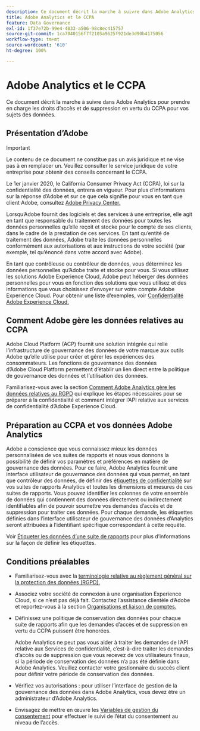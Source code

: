 ```yaml
---
description: Ce document décrit la marche à suivre dans Adobe Analytics pour prendre en charge les droits d’accès et de suppression en vertu du CCPA pour vos sujets des données.
title: Adobe Analytics et le CCPA
feature: Data Governance
exl-id: 1f37e72b-99e4-4833-a506-98c8ec415757
source-git-commit: 1ca7040156f7f2105a9625f921de3d90b4175056
workflow-type: tm+mt
source-wordcount: '610'
ht-degree: 100%

---
```


# Adobe Analytics et le CCPA

Ce document décrit la marche à suivre dans Adobe Analytics pour prendre en charge les droits d’accès et de suppression en vertu du CCPA pour vos sujets des données.

## Présentation d’Adobe

>[!IMPORTANT]
>
>Le contenu de ce document ne constitue pas un avis juridique et ne vise pas à en remplacer un. Veuillez consulter le service juridique de votre entreprise pour obtenir des conseils concernant le CCPA.

Le 1er janvier 2020, le California Consumer Privacy Act (CCPA), loi sur la confidentialité des données, entrera en vigueur. Pour plus d’informations sur la réponse d’Adobe et sur ce que cela signifie pour vous en tant que client Adobe, consultez [Adobe Privacy Center.](https://www.adobe.com/fr/privacy.html)

Lorsqu’Adobe fournit des logiciels et des services à une entreprise, elle agit en tant que responsable du traitement des données pour toutes les données personnelles qu’elle reçoit et stocke pour le compte de ses clients, dans le cadre de la prestation de ces services. En tant qu’entité de traitement des données, Adobe traite les données personnelles conformément aux autorisations et aux instructions de votre société (par exemple, tel qu’énoncé dans votre accord avec Adobe).

En tant que contrôleuse ou contrôleur de données, vous déterminez les données personnelles qu’Adobe traite et stocke pour vous. Si vous utilisez les solutions Adobe Experience Cloud, Adobe peut héberger des données personnelles pour vous en fonction des solutions que vous utilisez et des informations que vous choisissez d’envoyer sur votre compte Adobe Experience Cloud. Pour obtenir une liste d’exemples, voir [Confidentialité Adobe Experience Cloud.](https://www.adobe.com/fr/privacy/experience-cloud.html#collect)

## Comment Adobe gère les données relatives au CCPA

Adobe Cloud Platform (ACP) fournit une solution intégrée qui relie l’infrastructure de gouvernance des données de votre marque aux outils Adobe qu’elle utilise pour créer et gérer les expériences des consommateurs. Les fonctions de gouvernance des données d’Adobe Cloud Platform permettent d’établir un lien direct entre la politique de gouvernance des données et l’utilisation des données.

Familiarisez-vous avec la section [Comment Adobe Analytics gère les données relatives au RGPD](https://www.adobe.com/fr/data-analytics-cloud/analytics/general-data-protection-regulation.html) qui explique les étapes nécessaires pour se préparer à la confidentialité et comment intégrer l’API relative aux services de confidentialité d’Adobe Experience Cloud.

## Préparation au CCPA et vos données Adobe Analytics

Adobe a conscience que vous connaissez mieux les données personnalisées de vos suites de rapports et nous vous donnons la possibilité de définir vos paramètres et préférences en matière de gouvernance des données.
Pour ce faire, Adobe Analytics fournit une interface utilisateur de gouvernance des données qui vous permet, en tant que contrôleur des données, de définir des [étiquettes de confidentialité](/help/technotes/c-data-governance/data-labeling/gdpr-labels.md#data-governance-labels) sur vos suites de rapports Analytics et toutes les dimensions et mesures de ces suites de rapports. Vous pouvez identifier les colonnes de votre ensemble de données qui contiennent des données directement ou indirectement identifiables afin de pouvoir soumettre vos demandes d’accès et de suppression pour traiter ces données. Pour chaque demande, les étiquettes définies dans l’interface utilisateur de gouvernance des données d’Analytics seront attribuées à l’identifiant spécifique correspondant à cette requête.

Voir  [Étiqueter les données d’une suite de rapports](/help/technotes/c-data-governance/data-labeling/gdpr-setup-reportsuite.md) pour plus d’informations sur la façon de définir les étiquettes.

## Conditions préalables

* Familiarisez-vous avec la [terminologie relative au règlement général sur la protection des données (RGPD).](/help/admin/c-data-governance/gdpr-terminology.md)
* Associez votre société de connexion à une organisation Experience Cloud, si ce n’est pas déjà fait. Contactez l’assistance clientèle d’Adobe et reportez-vous à la section [Organisations et liaison de comptes.](https://experienceleague.adobe.com/docs/core-services/interface/manage-users-and-products/organizations.html?lang=fr)
* Définissez une politique de conservation des données pour chaque suite de rapports afin que les demandes d’accès et de suppression en vertu du CCPA puissent être honorées.

   Adobe Analytics ne peut pas vous aider à traiter les demandes de l’API relative aux Services de confidentialité, c’est-à-dire traiter les demandes d’accès ou de suppression que vous recevez de vos utilisateurs finaux, si la période de conservation des données n’a pas été définie dans Adobe Analytics. Veuillez contacter votre gestionnaire du succès client pour définir votre période de conservation des données.

* Vérifiez vos autorisations : pour utiliser l’interface de gestion de la gouvernance des données dans Adobe Analytics, vous devez être un administrateur d’Adobe Analytics.
* Envisagez de mettre en œuvre les [Variables de gestion du consentement](/help/admin/admin/c-manage-report-suites/c-edit-report-suites/privacy-reporting.md) pour effectuer le suivi de l’état du consentement au niveau de l’accès.
